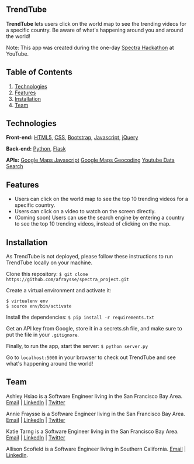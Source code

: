 TrendTube
---
**TrendTube** lets users click on the world map to see the trending videos for a specific country. Be aware of what's happening around you and around the world!

Note: This app was created during the one-day [Spectra Hackathon](http://sospectra.com) at YouTube.

## Table of Contents
1. [Technologies](#technologies)
2. [Features](#features)
3. [Installation](#installation)
4. [Team](#team)

## <a name="technologies"></a>Technologies
**Front-end:** [HTML5](http://www.w3schools.com/html/), [CSS](http://www.w3schools.com/css/), [Bootstrap](http://getbootstrap.com), [Javascript](https://developer.mozilla.org/en-US/docs/Web/JavaScript), [jQuery](https://jquery.com/)

**Back-end:** [Python](https://www.python.org/), [Flask](http://flask.pocoo.org/)

**APIs:** [Google Maps Javascript](https://developers.google.com/maps/documentation/javascript)
          [Google Maps Geocoding](https://developers.google.com/maps/documentation/geocoding)
          [Youtube Data Search](https://developers.google.com/youtube/v3)

## <a name="features"></a>Features
+ Users can click on the world map to see the top 10 trending videos for a specific country.
+ Users can click on a video to watch on the screen directly. 
+ (Coming soon) Users can use the search engine by entering a country to see the top 10 trending videos, instead of clicking on the map.

## <a name="installation"></a>Installation
As TrendTube is not deployed, please follow these instructions to run TrendTube locally on your machine.

Clone this repository:
```$ git clone https://github.com/afraysse/spectra_project.git```

Create a virtual environment and activate it:
```
$ virtualenv env
$ source env/bin/activate
```

Install the dependencies:
```$ pip install -r requirements.txt```

Get an API key from Google, store it in a secrets.sh file, and make sure to put the file in your `.gitignore`.

Finally, to run the app, start the server:
```$ python server.py```

Go to ```localhost:5000``` in your browser to check out TrendTube and see what's happening around the world!

## <a name="team"></a>Team 
Ashley Hsiao is a Software Engineer living in the San Francisco Bay Area.
[Email](mailto:aiyihsiao@gmail.com) | [LinkedIn](https://linkedin.com/in/ashleyhsia0) | [Twitter](http://twitter.com/ashleyhsia0)

Annie Fraysse is a Software Engineer living in the San Francisco Bay Area.
[Email](mailto:fraysse.anne@gmail.com) | [LinkedIn](https://www.linkedin.com/in/annefraysse) | [Twitter](http://twitter.com/passtheteapls)

Katie Tarng is a Software Engineer living in the San Francisco Bay Area.
[Email](mailto:katietarng@gmail.com) | [LinkedIn](https://www.linkedin.com/in/katietarng) | [Twitter](http://twitter.com/katiecodes23)

Allison Scofield is a Software Engineer living in Southern California. 
[Email](mailto:allisonscofield@gmail.com) | [LinkedIn](https://www.linkedin.com/in/allisonscofield).